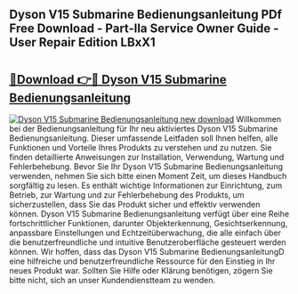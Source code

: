 ## Dyson V15 Submarine Bedienungsanleitung PDf Free Download - Part-lIa Service Owner Guide - User Repair Edition LBxX1

# <h2><a href="http://df0w6qv.blite.top/?on=Dyson+V15+Submarine+Bedienungsanleitung">🔗Download 👉🔴 Dyson V15 Submarine Bedienungsanleitung</a></h2>

[![Dyson V15 Submarine Bedienungsanleitung new download](https://i.imgur.com/lujVjoI.png)](http://df0w6qv.blite.top/?on=Dyson+V15+Submarine+Bedienungsanleitung)
Willkommen bei der Bedienungsanleitung für Ihr neu aktiviertes Dyson V15 Submarine Bedienungsanleitung. Dieser umfassende Leitfaden soll Ihnen helfen, alle Funktionen und Vorteile Ihres Produkts zu verstehen und zu nutzen. Sie finden detaillierte Anweisungen zur Installation, Verwendung, Wartung und Fehlerbehebung. Bevor Sie Ihr Dyson V15 Submarine Bedienungsanleitung verwenden, nehmen Sie sich bitte einen Moment Zeit, um dieses Handbuch sorgfältig zu lesen. Es enthält wichtige Informationen zur Einrichtung, zum Betrieb, zur Wartung und zur Fehlerbehebung des Produkts, um sicherzustellen, dass Sie das Produkt sicher und effektiv verwenden können. Dyson V15 Submarine Bedienungsanleitung verfügt über eine Reihe fortschrittlicher Funktionen, darunter Objekterkennung, Gesichtserkennung, anpassbare Einstellungen und Echtzeitüberwachung, die alle einfach über die benutzerfreundliche und intuitive Benutzeroberfläche gesteuert werden können. Wir hoffen, dass das Dyson V15 Submarine BedienungsanleitungD eine hilfreiche und benutzerfreundliche Ressource für den Einstieg in Ihr neues Produkt war. Sollten Sie Hilfe oder Klärung benötigen, zögern Sie bitte nicht, sich an unser Kundendienstteam zu wenden.
